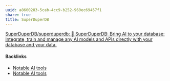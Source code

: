 ```yaml
---
uuid: a8600283-5cab-4cc9-b252-960ec69457f1
share: true
title: SuperDuperDB
---
```

[SuperDuperDB/superduperdb: 🔮 SuperDuperDB: Bring AI to your database: Integrate, train and manage any AI models and APIs directly with your database and your data.](https://github.com/SuperDuperDB/superduperdb)

#### Backlinks

* [Notable AI tools](/1f16e3ec-47c6-4f57-97a6-4ab3bbec3237)
* [Notable AI tools](/1f16e3ec-47c6-4f57-97a6-4ab3bbec3237)